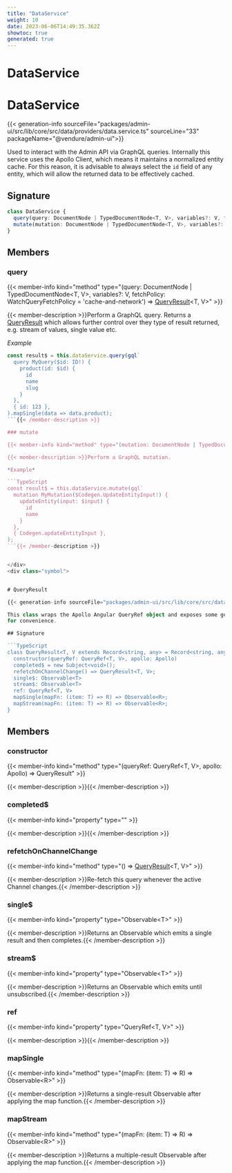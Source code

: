 ```yaml
---
title: "DataService"
weight: 10
date: 2023-06-06T14:49:35.362Z
showtoc: true
generated: true
---
```

<!-- This file was generated from the Vendure source. Do not modify. Instead, re-run the "docs:build" script -->

# DataService
<div class="symbol">


# DataService

{{< generation-info sourceFile="packages/admin-ui/src/lib/core/src/data/providers/data.service.ts" sourceLine="33" packageName="@vendure/admin-ui">}}

Used to interact with the Admin API via GraphQL queries. Internally this service uses the
Apollo Client, which means it maintains a normalized entity cache. For this reason, it is
advisable to always select the `id` field of any entity, which will allow the returned data
to be effectively cached.

## Signature

```TypeScript
class DataService {
  query(query: DocumentNode | TypedDocumentNode<T, V>, variables?: V, fetchPolicy: WatchQueryFetchPolicy = 'cache-and-network') => QueryResult<T, V>;
  mutate(mutation: DocumentNode | TypedDocumentNode<T, V>, variables?: V, update?: MutationUpdaterFn<T>) => Observable<T>;
}
```
## Members

### query

{{< member-info kind="method" type="(query: DocumentNode | TypedDocumentNode&#60;T, V&#62;, variables?: V, fetchPolicy: WatchQueryFetchPolicy = 'cache-and-network') => <a href='/admin-ui-api/providers/data-service#queryresult'>QueryResult</a>&#60;T, V&#62;"  >}}

{{< member-description >}}Perform a GraphQL query. Returns a <a href='/admin-ui-api/providers/data-service#queryresult'>QueryResult</a> which allows further control over
they type of result returned, e.g. stream of values, single value etc.

*Example*

```TypeScript
const result$ = this.dataService.query(gql`
  query MyQuery($id: ID!) {
    product(id: $id) {
      id
      name
      slug
    }
  },
  { id: 123 },
).mapSingle(data => data.product);
```{{< /member-description >}}

### mutate

{{< member-info kind="method" type="(mutation: DocumentNode | TypedDocumentNode&#60;T, V&#62;, variables?: V, update?: MutationUpdaterFn&#60;T&#62;) => Observable&#60;T&#62;"  >}}

{{< member-description >}}Perform a GraphQL mutation.

*Example*

```TypeScript
const result$ = this.dataService.mutate(gql`
  mutation MyMutation($Codegen.UpdateEntityInput!) {
    updateEntity(input: $input) {
      id
      name
    }
  },
  { Codegen.updateEntityInput },
);
```{{< /member-description >}}


</div>
<div class="symbol">


# QueryResult

{{< generation-info sourceFile="packages/admin-ui/src/lib/core/src/data/query-result.ts" sourceLine="19" packageName="@vendure/admin-ui">}}

This class wraps the Apollo Angular QueryRef object and exposes some getters
for convenience.

## Signature

```TypeScript
class QueryResult<T, V extends Record<string, any> = Record<string, any>> {
  constructor(queryRef: QueryRef<T, V>, apollo: Apollo)
  completed$ = new Subject<void>();
  refetchOnChannelChange() => QueryResult<T, V>;
  single$: Observable<T>
  stream$: Observable<T>
  ref: QueryRef<T, V>
  mapSingle(mapFn: (item: T) => R) => Observable<R>;
  mapStream(mapFn: (item: T) => R) => Observable<R>;
}
```
## Members

### constructor

{{< member-info kind="method" type="(queryRef: QueryRef&#60;T, V&#62;, apollo: Apollo) => QueryResult"  >}}

{{< member-description >}}{{< /member-description >}}

### completed$

{{< member-info kind="property" type=""  >}}

{{< member-description >}}{{< /member-description >}}

### refetchOnChannelChange

{{< member-info kind="method" type="() => <a href='/admin-ui-api/providers/data-service#queryresult'>QueryResult</a>&#60;T, V&#62;"  >}}

{{< member-description >}}Re-fetch this query whenever the active Channel changes.{{< /member-description >}}

### single$

{{< member-info kind="property" type="Observable&#60;T&#62;"  >}}

{{< member-description >}}Returns an Observable which emits a single result and then completes.{{< /member-description >}}

### stream$

{{< member-info kind="property" type="Observable&#60;T&#62;"  >}}

{{< member-description >}}Returns an Observable which emits until unsubscribed.{{< /member-description >}}

### ref

{{< member-info kind="property" type="QueryRef&#60;T, V&#62;"  >}}

{{< member-description >}}{{< /member-description >}}

### mapSingle

{{< member-info kind="method" type="(mapFn: (item: T) =&#62; R) => Observable&#60;R&#62;"  >}}

{{< member-description >}}Returns a single-result Observable after applying the map function.{{< /member-description >}}

### mapStream

{{< member-info kind="method" type="(mapFn: (item: T) =&#62; R) => Observable&#60;R&#62;"  >}}

{{< member-description >}}Returns a multiple-result Observable after applying the map function.{{< /member-description >}}


</div>
